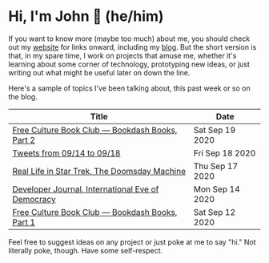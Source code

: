 # Hi, I'm John 👋 (he/him)

If you want to know more (maybe too much) about me, you should check out my [website](https://john.colagioia.net/) for links onward, including my [blog](https://john.colagioia.net/blog).  But the short version is that, in my spare time, I work on projects that amuse me, whether it's learning about some corner of technology, prototyping new ideas, or just writing out what might be useful later on down the line.

Here's a sample of topics I've been talking about, this past week or so on the blog.

|Title|Date|
|-----|-------|
|[Free Culture Book Club — Bookdash Books, Part 2](https://john.colagioia.net/blog/2020/09/19/bookdash2.html)|Sat Sep 19 2020|
|[Tweets from 09/14 to 09/18](https://john.colagioia.net/blog/media/2020/09/18/week.html)|Fri Sep 18 2020|
|[Real Life in Star Trek, The Doomsday Machine](https://john.colagioia.net/blog/2020/09/17/doomday.html)|Thu Sep 17 2020|
|[Developer Journal, International Eve of Democracy](https://john.colagioia.net/blog/2020/09/14/democracy.html)|Mon Sep 14 2020|
|[Free Culture Book Club — Bookdash Books, Part 1](https://john.colagioia.net/blog/2020/09/12/bookdash.html)|Sat Sep 12 2020|

Feel free to suggest ideas on any project or just poke at me to say "hi." Not literally poke, though. Have some self-respect.
